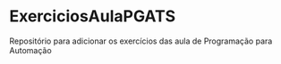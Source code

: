 # ExerciciosAulaPGATS
Repositório para adicionar os exercícios das aula de Programação para Automação
